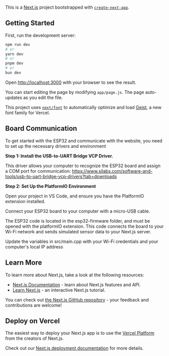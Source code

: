 This is a [Next.js](https://nextjs.org) project bootstrapped with [`create-next-app`](https://github.com/vercel/next.js/tree/canary/packages/create-next-app).

## Getting Started

First, run the development server:

```bash
npm run dev
# or
yarn dev
# or
pnpm dev
# or
bun dev
```

Open [http://localhost:3000](http://localhost:3000) with your browser to see the result.

You can start editing the page by modifying `app/page.js`. The page auto-updates as you edit the file.

This project uses [`next/font`](https://nextjs.org/docs/app/building-your-application/optimizing/fonts) to automatically optimize and load [Geist](https://vercel.com/font), a new font family for Vercel.

## Board Communication

To get started with the ESP32 and communicate with the website, you need to set up the necessary drivers and environment

**Step 1: Install the USB-to-UART Bridge VCP Driver.**

This driver allows your computer to recognize the ESP32 board and assign a COM port for communication: https://www.silabs.com/software-and-tools/usb-to-uart-bridge-vcp-drivers?tab=downloads

**Step 2: Set Up the PlatformIO Environment**

Open your project in VS Code, and ensure you have the PlatformIO extension installed.

Connect your ESP32 board to your computer with a micro-USB cable.

The ESP32 code is located in the esp32-firmware folder, and must be opened with the platformIO extension. This code connects the board to your Wi-Fi network and sends simulated sensor data to your Next.js server.

Update the variables in src/main.cpp with your Wi-Fi credentials and your computer's local IP address


## Learn More

To learn more about Next.js, take a look at the following resources:

- [Next.js Documentation](https://nextjs.org/docs) - learn about Next.js features and API.
- [Learn Next.js](https://nextjs.org/learn) - an interactive Next.js tutorial.

You can check out [the Next.js GitHub repository](https://github.com/vercel/next.js) - your feedback and contributions are welcome!

## Deploy on Vercel

The easiest way to deploy your Next.js app is to use the [Vercel Platform](https://vercel.com/new?utm_medium=default-template&filter=next.js&utm_source=create-next-app&utm_campaign=create-next-app-readme) from the creators of Next.js.

Check out our [Next.js deployment documentation](https://nextjs.org/docs/app/building-your-application/deploying) for more details.

